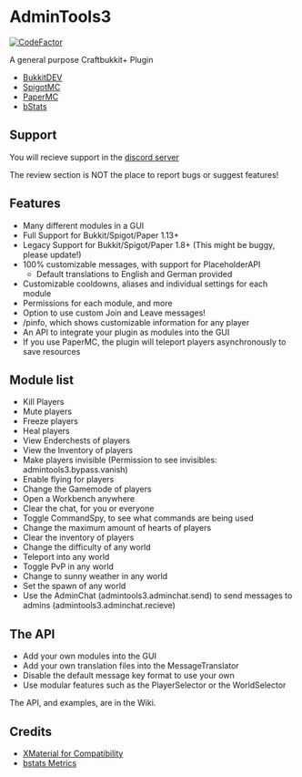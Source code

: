 # AdminTools3
[![CodeFactor](https://www.codefactor.io/repository/github/weiiswurstdev/admintools3/badge)](https://www.codefactor.io/repository/github/weiiswurstdev/admintools3)

A general purpose Craftbukkit+ Plugin

* [BukkitDEV](https://dev.bukkit.org/projects/admintoolsde)
* [SpigotMC](https://www.spigotmc.org/resources/admintools.76747/)
* [PaperMC](https://papermc.io/forums/t/1-8-8-1-15-2-admintools3-20-modules-in-a-gui-all-messages-configurable/2999)
* [bStats](https://bstats.org/plugin/bukkit/AdminToolsDE/6930)

## Support
You will recieve support in the [discord server](https://discord.gg/YDkQbE7)

The review section is NOT the place to report bugs or suggest features!

## Features
* Many different modules in a GUI
* Full Support for Bukkit/Spigot/Paper 1.13+
* Legacy Support for Bukkit/Spigot/Paper 1.8+ (This might be buggy, please update!)
* 100% customizable messages, with support for PlaceholderAPI
    * Default translations to English and German provided
* Customizable cooldowns, aliases and individual settings for each module
* Permissions for each module, and more
* Option to use custom Join and Leave messages!
* /pinfo, which shows customizable information for any player
* An API to integrate your plugin as modules into the GUI
* If you use PaperMC, the plugin will teleport players asynchronously to save resources

## Module list
* Kill Players
* Mute players
* Freeze players
* Heal players
* View Enderchests of players
* View the Inventory of players
* Make players invisible (Permission to see invisibles: admintools3.bypass.vanish)
* Enable flying for players
* Change the Gamemode of players
* Open a Workbench anywhere
* Clear the chat, for you or everyone
* Toggle CommandSpy, to see what commands are being used
* Change the maximum amount of hearts of players
* Clear the inventory of players
* Change the difficulty of any world
* Teleport into any world
* Toggle PvP in any world
* Change to sunny weather in any world
* Set the spawn of any world
* Use the AdminChat (admintools3.adminchat.send) to send messages to admins (admintools3.adminchat.recieve)

## The API
* Add your own modules into the GUI
* Add your own translation files into the MessageTranslator
* Disable the default message key format to use your own
* Use modular features such as the PlayerSelector or the WorldSelector

The API, and examples, are in the Wiki.
## Credits
* [XMaterial for Compatibility](https://www.spigotmc.org/threads/xseries-xmaterial-xparticle-xsound-xpotion-titles-actionbar-etc.378136/)
* [bstats Metrics](https://bstats.org/)
